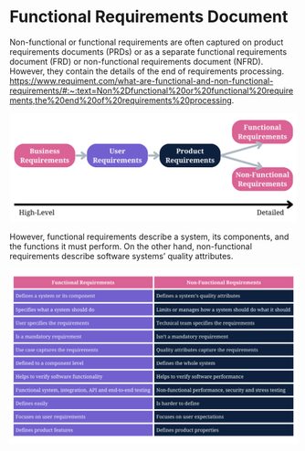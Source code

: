 # Functional Requirements Document

Non-functional or functional requirements are often captured on product requirements documents (PRDs) or as a separate functional requirements document (FRD) or non-functional requirements document (NFRD). However, they contain the details of the end of requirements processing.
https://www.requiment.com/what-are-functional-and-non-functional-requirements/#:~:text=Non%2Dfunctional%20or%20functional%20requirements,the%20end%20of%20requirements%20processing.

![alt text](assets/product-requirements.png)

However, functional requirements describe a system, its components, and the functions it must perform. On the other hand, non-functional requirements describe software systems’ quality attributes.

![alt text](assets/FRDvsNFRD.png)